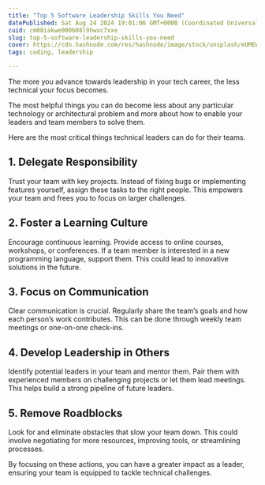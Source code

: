 ```yaml
---
title: "Top 5 Software Leadership Skills You Need"
datePublished: Sat Aug 24 2024 19:01:06 GMT+0000 (Coordinated Universal Time)
cuid: cm08iakwe000b08l9hwxc7xxe
slug: top-5-software-leadership-skills-you-need
cover: https://cdn.hashnode.com/res/hashnode/image/stock/unsplash/eUMEWE-7Ewg/upload/0a8e7d45d7aec8284c1c62428e160ca0.jpeg
tags: coding, leadership

---
```


The more you advance towards leadership in your tech career, the less technical your focus becomes.

The most helpful things you can do become less about any particular technology or architectural problem and more about how to enable your leaders and team members to solve them.

Here are the most critical things technical leaders can do for their teams.

## 1\. Delegate Responsibility

Trust your team with key projects. Instead of fixing bugs or implementing features yourself, assign these tasks to the right people. This empowers your team and frees you to focus on larger challenges.

## 2\. Foster a Learning Culture

Encourage continuous learning. Provide access to online courses, workshops, or conferences. If a team member is interested in a new programming language, support them. This could lead to innovative solutions in the future.

## 3\. Focus on Communication

Clear communication is crucial. Regularly share the team’s goals and how each person’s work contributes. This can be done through weekly team meetings or one-on-one check-ins.

## 4\. Develop Leadership in Others

Identify potential leaders in your team and mentor them. Pair them with experienced members on challenging projects or let them lead meetings. This helps build a strong pipeline of future leaders.

## 5\. Remove Roadblocks

Look for and eliminate obstacles that slow your team down. This could involve negotiating for more resources, improving tools, or streamlining processes.

By focusing on these actions, you can have a greater impact as a leader, ensuring your team is equipped to tackle technical challenges.